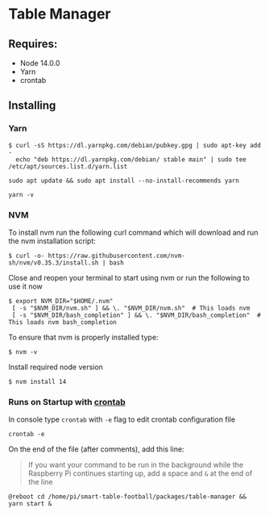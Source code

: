 # Table Manager

## Requires:

- Node 14.0.0
- Yarn
- crontab

## Installing

### Yarn

```shell script
$ curl -sS https://dl.yarnpkg.com/debian/pubkey.gpg | sudo apt-key add -
  echo "deb https://dl.yarnpkg.com/debian/ stable main" | sudo tee /etc/apt/sources.list.d/yarn.list
```

```shell script
sudo apt update && sudo apt install --no-install-recommends yarn
```

```shell script
yarn -v
```

### NVM

To install nvm run the following curl command which will download and run the nvm installation script:

```shell script
$ curl -o- https://raw.githubusercontent.com/nvm-sh/nvm/v0.35.3/install.sh | bash
```

Close and reopen your terminal to start using nvm or run the following to use it now

```shell script
$ export NVM_DIR="$HOME/.nvm"
 [ -s "$NVM_DIR/nvm.sh" ] && \. "$NVM_DIR/nvm.sh"  # This loads nvm
 [ -s "$NVM_DIR/bash_completion" ] && \. "$NVM_DIR/bash_completion"  # This loads nvm bash_completion
```

To ensure that nvm is properly installed type:

```shell script
$ nvm -v
```

Install required node version

```shell script
$ nvm install 14
```

### Runs on Startup with [crontab](https://www.raspberrypi.org/documentation/linux/usage/cron.md)

In console type `crontab` with `-e` flag to edit crontab configuration file

```shell script
crontab -e
```

On the end of the file (after comments), add this line:

> If you want your command to be run in the background while the Raspberry Pi continues starting up,
> add a space and `&` at the end of the line

```
@reboot cd /home/pi/smart-table-football/packages/table-manager && yarn start &
```
